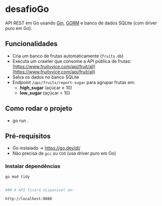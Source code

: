# desafioGo
API REST em Go usando [Gin](https://github.com/gin-gonic/gin), [GORM](https://gorm.io/) e banco de dados SQLite (com driver puro em Go).

## Funcionalidades

- Cria um banco de frutas automaticamente (`fruits.db`)
- Executa um crawler que consome a API pública de frutas:  
  [https://www.fruityvice.com/api/fruit/all](https://www.fruityvice.com/api/fruit/all)
- Salva os dados no banco SQLite
- Endpoint `/api/fruits/report-sugar` para agrupar frutas em:
  - **high_sugar** (açúcar ≥ 10)
  - **low_sugar** (açúcar < 10)


## Como rodar o projeto
 - go run .
   
## Pré-requisitos
- Go instalado → https://go.dev/dl/
- Não precisa de `gcc` ou `CGO` (usa driver puro em Go)


### Instalar dependências
```bash
go mod tidy


### A API ficará disponível em:

http://localhost:8080

